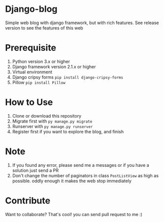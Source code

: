 # Django-blog
Simple web blog with django framework, but with rich features. See release version to see the features of this web

# Prerequisite
1. Python version 3.x or higher
2. Django framework version 2.1.x or higher
3. Virtual environment
4. Django cripsy forms `pip install django-cripsy-forms`
5. Pillow `pip install Pillow`

# How to Use
1. Clone or download this repository
2. Migrate first with `py manage.py migrate`
3. Runserver with `py manage.py runserver`
4. Register first if you want to explore the blog, and finish

# Note
1. If you found any error, please send me a messages or if you have a solution just send a PR
2. Don't change the number of paginators in class `PostListView` as high as possible. oddly enough it makes the web stop immediately

# Contribute
Want to collaborate? That's cool! you can send pull request to me :)



